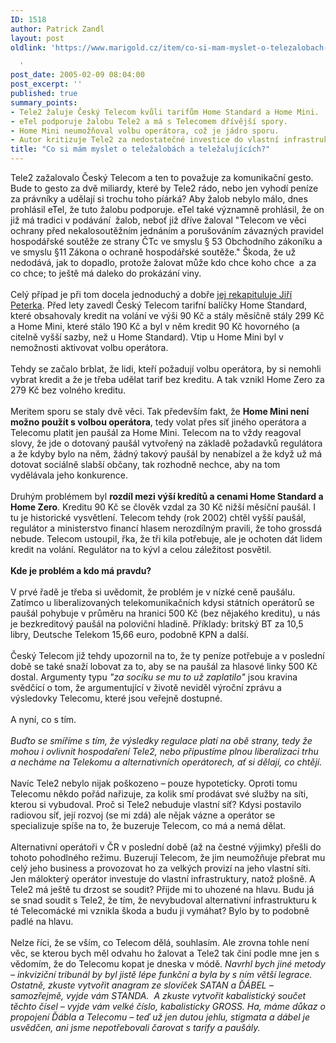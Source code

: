 ```yaml
---
ID: 1518
author: Patrick Zandl
layout: post
oldlink: 'https://www.marigold.cz/item/co-si-mam-myslet-o-telezalobach-a-telezalujicich

  '
post_date: 2005-02-09 08:04:00
post_excerpt: ''
published: true
summary_points:
- Tele2 žaluje Český Telecom kvůli tarifům Home Standard a Home Mini.
- eTel podporuje žalobu Tele2 a má s Telecomem dřívější spory.
- Home Mini neumožňoval volbu operátora, což je jádro sporu.
- Autor kritizuje Tele2 za nedostatečné investice do vlastní infrastruktury.
title: "Co si mám myslet o teležalobách a teležalujících?"
---
```


<p>Tele2 zažalovalo Český Telecom a ten to považuje za komunikační
gesto. Bude to gesto za dvě miliardy, které by Tele2 rádo, nebo jen
vyhodí peníze za právníky a udělají si trochu toho píárká? Aby žalob
nebylo málo, dnes prohlásil eTel, že tuto žalobu podporuje. eTel také
významně prohlásil, že on již má tradici v podávání&nbsp; žalob, neboť
již dříve žaloval "Telecom ve věci ochrany před nekalosoutěžním
jednáním a porušováním závazných pravidel hospodářské soutěže ze strany
ČTc ve smyslu § 53 Obchodního zákoníku a ve smyslu §11 Zákona o ochraně
hospodářské soutěže." Škoda, že už nedodává, jak to dopadlo, protože
žalovat může kdo chce koho chce&nbsp; a za co chce; to ještě má daleko
do prokázání viny. <br />
<br />
Celý případ je při tom docela jednoduchý a dobře <a href="http://www.lupa.cz/clanek.php3?show=3938" >jej rekapituluje Jiří Peterka</a>.
Před lety zavedl Český Telecom tarifní balíčky Home Standard, které
obsahovaly kredit na volání ve výši 90 Kč a stály měsíčně stály 299 Kč
a Home Mini, které stálo 190 Kč a byl v něm kredit 90 Kč hovorného (a
citelně vyšší sazby, než u Home Standard). Vtip u Home Mini byl v
nemožnosti aktivovat volbu operátora. <br />
<br />
Tehdy se začalo brblat, že lidi, kteří požadují volbu operátora, by si
nemohli vybrat kredit a že je třeba udělat tarif bez kreditu. A tak
vznikl Home Zero za 279 Kč bez volného kreditu. <br />
<br />
Meritem sporu se staly dvě věci. Tak především fakt, že <b>Home Mini není možno použít s volbou operátora</b>,
tedy volat přes síť jiného operátora a Telecomu platit jen paušál za
Home Mini. Telecom na to vždy reagoval slovy, že jde o dotovaný paušál
vytvořený na základě požadavků regulátora a že kdyby bylo na něm, žádný
takový paušál by nenabízel a že když už má dotovat sociálně slabší
občany, tak rozhodně nechce, aby na tom vydělávala jeho konkurence. <br />
<br />
Druhým problémem byl <b>rozdíl mezi výší kredítů a cenami Home Standard a Home Zero</b>.
Kreditu 90 Kč se člověk vzdal za 30 Kč nižší měsíční paušál. I tu je
historické vysvětlení. Telecom tehdy (rok 2002) chtěl vyšší paušál,
regulátor a ministerstvo financí hlasem nerozdílným pravili, že toho
grossdá nebude. Telecom ustoupil, řka, že tři kila potřebuje, ale je
ochoten dát lidem kredit na volání. Regulátor na to kývl a celou
záležitost posvětil. <br />
<br />
<b>Kde je problém a kdo má pravdu?</b><br />
<br />
V prvé řadě je třeba si uvědomit, že problém je v nízké ceně paušálu.
Zatímco u liberalizovaných telekomunikačních kdysi státních operátorů
se paušál pohybuje v průměru na hranici 500 Kč (bez nějakého kreditu),
u nás je bezkreditový paušál na poloviční hladině. Příklady: britský BT
za 10,5 libry, Deutsche Telekom 15,66 euro, podobně KPN a další. <br />
<br />
Český Telecom již tehdy upozornil na to, že ty peníze potřebuje a v
poslední době se také snaží lobovat za to, aby se na paušál za hlasové
linky 500 Kč dostal. Argumenty typu <span style="font-style: italic;">"za socíku se mu to už zaplatilo"</span>
jsou kravina svědčící o tom, že argumentující v životě neviděl výroční
zprávu a výsledovky Telecomu, které jsou veřejně dostupné. <br />
<br />
A nyní, co s tím. <br />
<br />
<dfn>Buďto se smíříme s tím, že výsledky regulace platí na obě strany,
tedy že mohou i ovlivnit hospodaření Tele2, nebo připustíme plnou
liberalizaci trhu a necháme na Telekomu a alternativních operátorech,
ať si dělají, co chtějí.</dfn> <br />
<br />
Navíc Tele2 nebylo nijak poškozeno – pouze hypoteticky. Oproti tomu
Telecomu někdo pořád nařizuje, za kolik smí prodávat své služby na
síti, kterou si vybudoval. Proč si Tele2 nebuduje vlastní síť? Kdysi
postavilo radiovou síť, její rozvoj (se mi zdá) ale nějak vázne a
operátor se specializuje spíše na to, že buzeruje Telecom, co má a nemá
dělat. <br />
<br />
Alternativní operátoři v ČR v poslední době (až na čestné výjimky)
přešli do tohoto pohodlného režimu. Buzerují Telecom, že jim neumožňuje
přebrat mu celý jeho business a provozovat ho za velkých provizí na
jeho vlastní síti. Jen málokterý operátor investuje do vlastní
infrastruktury, natož plošně. A Tele2 má ještě tu drzost se soudit?
Přijde mi to uhozené na hlavu. Budu já se snad soudit s Tele2, že tím,
že nevybudoval alternativní infrastrukturu k té Telecomácké mi vznikla
škoda a budu ji vymáhat? Bylo by to podobně padlé na hlavu. <br />
<br />
Nelze říci, že se vším, co Telecom dělá, souhlasím. Ale zrovna tohle
není věc, se kterou bych měl odvahu ho žalovat a Tele2 tak činí podle
mne jen s vědomím, že do Telecomu kopat je dneska v módě. <span style="font-style: italic;">Navrhl
bych jiné metody – inkviziční tribunál by byl jistě lépe funkční a byla
by s ním větší legrace. Ostatně, zkuste vytvořit anagram ze slovíček
SATAN a ĎÁBEL – samozřejmě, vyjde vám STANDA.&nbsp; A zkuste vytvořit
kabalistický součet těchto čísel – vyjde vám velké číslo, kabalisticky
GROSS. Ha, máme důkaz o propojení Ďábla a Telecomu – teď už jen dutou
jehlu, stigmata a dábel je usvědčen, ani jsme nepotřebovali čarovat s
tarify a paušály. &nbsp;</span><br />
</p>